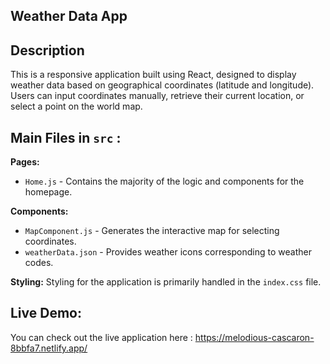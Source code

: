 ## Weather Data App
## Description
This is a responsive application built using React, designed to display weather data based on geographical coordinates (latitude and longitude). Users can input coordinates manually, retrieve their current location, or select a point on the world map.

## Main Files in `src` :

**Pages:**
- `Home.js` - Contains the majority of the logic and components for the homepage.

**Components:**
- `MapComponent.js` - Generates the interactive map for selecting coordinates.
- `weatherData.json` - Provides weather icons corresponding to weather codes.

**Styling:**
Styling for the application is primarily handled in the `index.css` file.

## Live Demo:
You can check out the live application here : https://melodious-cascaron-8bbfa7.netlify.app/
